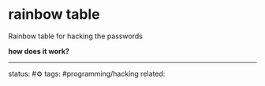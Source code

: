 # rainbow table

Rainbow table for hacking the passwords

**how does it work?**



---
status: #⚙️ 
tags: #programming/hacking
related: 

